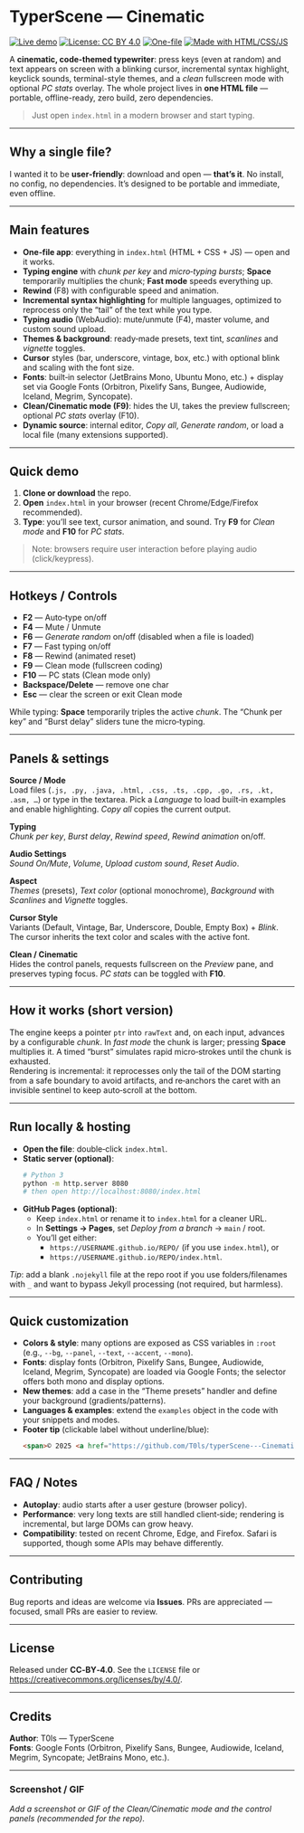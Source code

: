 # TyperScene — Cinematic

[![Live demo](https://img.shields.io/badge/demo-live-brightgreen?style=for-the-badge)](https://T0ls.github.io/typerScene---Cinematic/)
[![License: CC BY 4.0](https://img.shields.io/badge/License-CC--BY--4.0-0a66ff?style=for-the-badge)](https://creativecommons.org/licenses/by/4.0/)
[![One-file](https://img.shields.io/badge/one--file-index.html-39ff14?style=for-the-badge)](#)
[![Made with HTML/CSS/JS](https://img.shields.io/badge/made%20with-HTML%20%2F%20CSS%20%2F%20JS-1f6feb?style=for-the-badge)](#)

A **cinematic, code-themed typewriter**: press keys (even at random) and text appears on screen with a blinking cursor, incremental syntax highlight, keyclick sounds, terminal-style themes, and a *clean* fullscreen mode with optional *PC stats* overlay. The whole project lives in **one HTML file** — portable, offline-ready, zero build, zero dependencies.

> Just open `index.html` in a modern browser and start typing.

---

## Why a single file?

I wanted it to be **user‑friendly**: download and open — **that’s it**. No install, no config, no dependencies. It’s designed to be portable and immediate, even offline.

---

## Main features

- **One‑file app**: everything in `index.html` (HTML + CSS + JS) — open and it works.
- **Typing engine** with *chunk per key* and *micro‑typing bursts*; **Space** temporarily multiplies the chunk; **Fast mode** speeds everything up.
- **Rewind** (F8) with configurable speed and animation.
- **Incremental syntax highlighting** for multiple languages, optimized to reprocess only the “tail” of the text while you type.
- **Typing audio** (WebAudio): mute/unmute (F4), master volume, and custom sound upload.
- **Themes & background**: ready‑made presets, text tint, *scanlines* and *vignette* toggles.
- **Cursor** styles (bar, underscore, vintage, box, etc.) with optional blink and scaling with the font size.
- **Fonts**: built‑in selector (JetBrains Mono, Ubuntu Mono, etc.) + display set via Google Fonts (Orbitron, Pixelify Sans, Bungee, Audiowide, Iceland, Megrim, Syncopate).
- **Clean/Cinematic mode (F9)**: hides the UI, takes the preview fullscreen; optional *PC stats* overlay (F10).
- **Dynamic source**: internal editor, *Copy all*, *Generate random*, or load a local file (many extensions supported).

---

## Quick demo

1. **Clone or download** the repo.  
2. **Open** `index.html` in your browser (recent Chrome/Edge/Firefox recommended).  
3. **Type**: you’ll see text, cursor animation, and sound. Try **F9** for *Clean mode* and **F10** for *PC stats*.

> Note: browsers require user interaction before playing audio (click/keypress).

---

## Hotkeys / Controls

- **F2** — Auto‑type on/off  
- **F4** — Mute / Unmute  
- **F6** — *Generate random* on/off (disabled when a file is loaded)  
- **F7** — Fast typing on/off  
- **F8** — Rewind (animated reset)  
- **F9** — Clean mode (fullscreen coding)  
- **F10** — PC stats (Clean mode only)  
- **Backspace/Delete** — remove one char  
- **Esc** — clear the screen or exit Clean mode  

While typing: **Space** temporarily triples the active *chunk*. The “Chunk per key” and “Burst delay” sliders tune the micro‑typing.

---

## Panels & settings

**Source / Mode**  
Load files (`.js, .py, .java, .html, .css, .ts, .cpp, .go, .rs, .kt, .asm, …`) or type in the textarea. Pick a *Language* to load built‑in examples and enable highlighting. *Copy all* copies the current output.

**Typing**  
*Chunk per key*, *Burst delay*, *Rewind speed*, *Rewind animation* on/off.

**Audio Settings**  
*Sound On/Mute*, *Volume*, *Upload custom sound*, *Reset Audio*.

**Aspect**  
*Themes* (presets), *Text color* (optional monochrome), *Background* with *Scanlines* and *Vignette* toggles.

**Cursor Style**  
Variants (Default, Vintage, Bar, Underscore, Double, Empty Box) + *Blink*. The cursor inherits the text color and scales with the active font.

**Clean / Cinematic**  
Hides the control panels, requests fullscreen on the *Preview* pane, and preserves typing focus. *PC stats* can be toggled with **F10**.

---

## How it works (short version)

The engine keeps a pointer `ptr` into `rawText` and, on each input, advances by a configurable *chunk*. In *fast mode* the chunk is larger; pressing **Space** multiplies it. A timed “burst” simulates rapid micro‑strokes until the chunk is exhausted.  
Rendering is incremental: it reprocesses only the tail of the DOM starting from a safe boundary to avoid artifacts, and re‑anchors the caret with an invisible sentinel to keep auto‑scroll at the bottom.

---

## Run locally & hosting

- **Open the file**: double‑click `index.html`.
- **Static server (optional)**:
  ```bash
  # Python 3
  python -m http.server 8080
  # then open http://localhost:8080/index.html
  ```
- **GitHub Pages (optional)**:
  - Keep `index.html` or rename it to `index.html` for a cleaner URL.
  - In **Settings → Pages**, set *Deploy from a branch* → `main` / root.
  - You’ll get either:
    - `https://USERNAME.github.io/REPO/` (if you use `index.html`), or
    - `https://USERNAME.github.io/REPO/index.html`.

*Tip*: add a blank `.nojekyll` file at the repo root if you use folders/filenames with `_` and want to bypass Jekyll processing (not required, but harmless).

---

## Quick customization

- **Colors & style**: many options are exposed as CSS variables in `:root` (e.g., `--bg`, `--panel`, `--text`, `--accent`, `--mono`).  
- **Fonts**: display fonts (Orbitron, Pixelify Sans, Bungee, Audiowide, Iceland, Megrim, Syncopate) are loaded via Google Fonts; the selector offers both mono and display options.  
- **New themes**: add a case in the “Theme presets” handler and define your background (gradients/patterns).  
- **Languages & examples**: extend the `examples` object in the code with your snippets and modes.  
- **Footer tip** (clickable label without underline/blue):  
  ```html
  <span>© 2025 <a href="https://github.com/T0ls/typerScene---Cinematic" style="text-decoration:none;color:inherit">T0ls — TyperScene</a>. CC‑BY‑4.0.</span>
  ```

---

## FAQ / Notes

- **Autoplay**: audio starts after a user gesture (browser policy).  
- **Performance**: very long texts are still handled client‑side; rendering is incremental, but large DOMs can grow heavy.  
- **Compatibility**: tested on recent Chrome, Edge, and Firefox. Safari is supported, though some APIs may behave differently.

---

## Contributing

Bug reports and ideas are welcome via **Issues**. PRs are appreciated — focused, small PRs are easier to review.

---

## License

Released under **CC‑BY‑4.0**. See the `LICENSE` file or <https://creativecommons.org/licenses/by/4.0/>.

---

## Credits

**Author**: T0ls — TyperScene  
**Fonts**: Google Fonts (Orbitron, Pixelify Sans, Bungee, Audiowide, Iceland, Megrim, Syncopate; JetBrains Mono, etc.).

---

### Screenshot / GIF

_Add a screenshot or GIF of the Clean/Cinematic mode and the control panels (recommended for the repo)._
